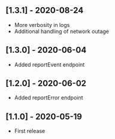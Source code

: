 ## [1.3.1] - 2020-08-24
- More verbosity in logs
- Additional handling of network outage

## [1.3.0] - 2020-06-04
- Added reportEvent endpoint

## [1.2.0] - 2020-06-02
- Added reportError endpoint

## [1.1.0] - 2020-05-19
- First release
